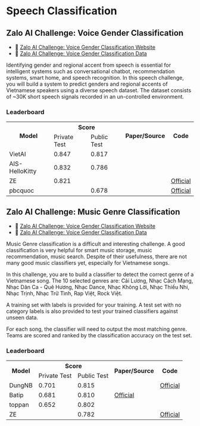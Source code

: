 # Speech Classification

## Zalo AI Challenge: Voice Gender Classification

* :link: [Zalo AI Challenge: Voice Gender Classification Website](https://challenge.zalo.ai/portal/voice)
* :file_folder: [Zalo AI Challenge: Voice Gender Classification Data](https://challenge.zalo.ai/portal/voice/data)

Identifying gender and regional accent from speech is essential for intelligent systems such as conversational chatbot, recommendation systems, smart home, and speech recognition. In this speech challenge, you will build a system to predict genders and regional accents of Vietnamese speakers using a diverse speech dataset.  The dataset consists of ~30K short speech signals recorded in an un-controlled environment.

### Leaderboard

<table>
  <tr>
    <th rowspan="2">Model</th>
    <th colspan="2">Score</th>
    <th rowspan="2">Paper/Source</th>
    <th rowspan="2">Code</th>
  </tr>
  <tr>
    <td>Private Test</td>
    <td>Public Test</td>
  </tr>
  <tr>
    <td>VietAI</td>
    <td>0.847</td>
    <td>0.817</td>
    <td></td>
    <td></td>
  </tr>
  <tr>
    <td>AIS-HelloKitty</td>
    <td>0.832</td>
    <td>0.786</td>
    <td></td>
    <td></td>
  </tr>
  <tr>
    <td>ZE</td>
    <td>0.821</td>
    <td></td>
    <td></td>
    <td><a href="https://github.com/tiepvupsu/zalo_voice">Official</a></td>
  </tr>
    <tr>
    <td>pbcquoc</td>
    <td></td>
    <td>0.678</td>
    <td></td>
    <td><a href="https://github.com/pbcquoc/voice_zaloai">Official</a></td>
  </tr>
</table>

## Zalo AI Challenge: Music Genre Classification

* :link: [Zalo AI Challenge: Voice Gender Classification Website](https://challenge.zalo.ai/portal/music)
* :file_folder: [Zalo AI Challenge: Voice Gender Classification Data](https://challenge.zalo.ai/portal/music/data)

Music Genre classification is a difficult and interesting challenge. A good classification is very helpful for smart music storage, music recommendation, music search. Despite of their usefulness, there are not many good music classifiers yet, especially for Vietnamese songs.

In this challenge, you are to build a classifier to detect the correct genre of a Vietnamese song. The 10 selected genres are: Cải Lương, Nhạc Cách Mạng, Nhạc Dân Ca - Quê Hương, Nhạc Dance, Nhạc Không Lời, Nhạc Thiếu Nhi, Nhạc Trịnh, Nhạc Trữ Tình, Rap Việt, Rock Việt.

A training set with labels is provided for your training. A test set with no category labels is also provided to test your trained classifiers against unseen data.

For each song, the classifier will need to output the most matching genre. Teams are scored and ranked by the classification accuracy on the test set.

### Leaderboard

<table>
  <tr>
    <th rowspan="2">Model</th>
    <th colspan="2">Score</th>
    <th rowspan="2">Paper/Source</th>
    <th rowspan="2">Code</th>
  </tr>
  <tr>
    <td>Private Test</td>
    <td>Public Test</td>
  </tr>
  <tr>
    <td>DungNB</td>
    <td>0.701</td>
    <td>0.815</td>
    <td></td>
    <td><a href="https://github.com/dungnb1333/music_genre_classification">Official</a></td>
  </tr>
  <tr>
    <td>Batip</td>
    <td>0.681</td>
    <td>0.810</td>
    <td><a href="https://gitlab.com/bambootran89/zaloai-music">Official</a></td>
    <td></td>
  </tr>
  <tr>
    <td>toppan</td>
    <td>0.652</td>
    <td>0.802</td>
    <td></td>
    <td></td>
  </tr>
   <tr>
    <td>ZE</td>
    <td></td>
    <td>0.782</td>
    <td></td>
    <td><a href="https://github.com/tiepvupsu/zalo_voice">Official</a></td>
  </tr>
</table>